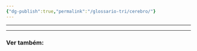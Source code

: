 ```yaml
---
{"dg-publish":true,"permalink":"/glossario-tri/cerebro/"}
---
```


---










----

### Ver também:




